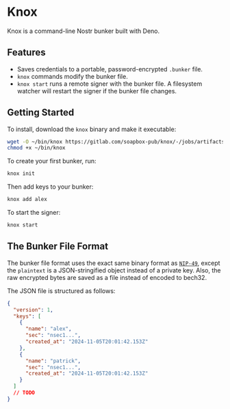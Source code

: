 # Knox

Knox is a command-line Nostr bunker built with Deno.

## Features

- Saves credentials to a portable, password-encrypted `.bunker` file.
- `knox` commands modify the bunker file.
- `knox start` runs a remote signer with the bunker file. A filesystem watcher will restart the signer if the bunker file changes.

## Getting Started

To install, download the `knox` binary and make it executable:

```sh
wget -O ~/bin/knox https://gitlab.com/soapbox-pub/knox/-/jobs/artifacts/main/raw/knox?job=compile
chmod +x ~/bin/knox
```

To create your first bunker, run:

```sh
knox init
```

Then add keys to your bunker:

```sh
knox add alex
```

To start the signer:

```sh
knox start
```

## The Bunker File Format

The bunker file format uses the exact same binary format as [`NIP-49`](https://github.com/nostr-protocol/nips/blob/master/49.md), except the `plaintext` is a JSON-stringified object instead of a private key. Also, the raw encrypted bytes are saved as a file instead of encoded to bech32.

The JSON file is structured as follows:

```json
{
  "version": 1,
  "keys": [
    {
      "name": "alex",
      "sec": "nsec1...",
      "created_at": "2024-11-05T20:01:42.153Z"
    },
    {
      "name": "patrick",
      "sec": "nsec1...",
      "created_at": "2024-11-05T20:01:42.153Z"
    }
  ]
  // TODO
}
```
